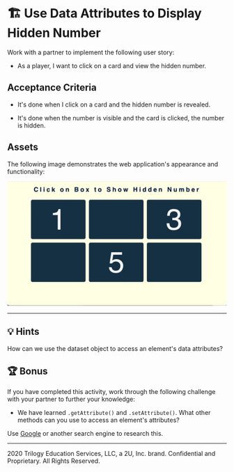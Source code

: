 # 🏗️ Use Data Attributes to Display Hidden Number

Work with a partner to implement the following user story:

* As a player, I want to click on a card and view the hidden number.

## Acceptance Criteria

* It's done when I click on a card and the hidden number is revealed.

* It's done when the number is visible and the card is clicked, the number is hidden. 

## Assets

The following image demonstrates the web application's appearance and functionality:

![Mockup](./images/01-screenshot.png)

---

## 💡 Hints

How can we use the dataset object to access an element's data attributes? 

## 🏆 Bonus

If you have completed this activity, work through the following challenge with your partner to further your knowledge:

* We have learned `.getAttribute()` and `.setAttribute()`. What other methods can you use to access an element's attributes? 

Use [Google](https://www.google.com) or another search engine to research this.

---
2020 Trilogy Education Services, LLC, a 2U, Inc. brand. Confidential and Proprietary. All Rights Reserved.
